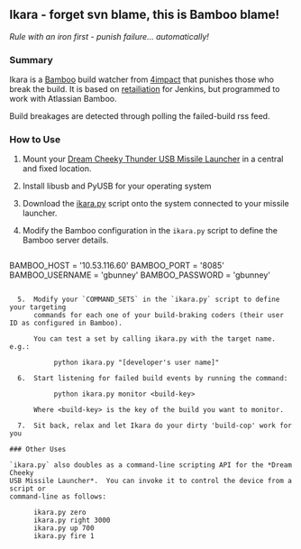 ## Ikara - forget svn blame, this is Bamboo blame!

*Rule with an iron first - punish failure... automatically!*

### Summary

Ikara is a <a href="http://www.atlassian.com/software/bamboo/">Bamboo</a> build watcher from <a href="http://4impact.com.au">4impact</a> that punishes those
who break the build. It is based on <a href="https://github.com/codedance/Retaliation">retailiation</a> for Jenkins,
but programmed to work with Atlassian Bamboo.

Build breakages are detected through polling the failed-build rss feed.

### How to Use

  1.  Mount your <a href="http://www.dreamcheeky.com/thunder-missile-launcher">Dream Cheeky Thunder USB Missile Launcher</a> 
      in a central and fixed location.

  2.  Install libusb and PyUSB for your operating system
  
  3.  Download the <a href="https://raw.github.com/4impact/ikara/master/ikara.py">ikara.py</a> 
      script onto the system connected to your missile launcher.

  4.  Modify the Bamboo configuration in the `ikara.py` script to define the Bamboo server details.
      
      ```
BAMBOO_HOST      = '10.53.116.60'
BAMBOO_PORT      = '8085'
BAMBOO_USERNAME  = 'gbunney'
BAMBOO_PASSWORD  = 'gbunney'
```

  5.  Modify your `COMMAND_SETS` in the `ikara.py` script to define your targeting 
      commands for each one of your build-braking coders (their user ID as configured in Bamboo).
 
      You can test a set by calling ikara.py with the target name. e.g.:  

           python ikara.py "[developer's user name]"

  6.  Start listening for failed build events by running the command:

           python ikara.py monitor <build-key>

      Where <build-key> is the key of the build you want to monitor.

  7.  Sit back, relax and let Ikara do your dirty 'build-cop' work for you
  
### Other Uses
 
`ikara.py` also doubles as a command-line scripting API for the *Dream Cheeky 
USB Missile Launcher*.  You can invoke it to control the device from a script or 
command-line as follows:

      ikara.py zero
      ikara.py right 3000
      ikara.py up 700
      ikara.py fire 1
        
